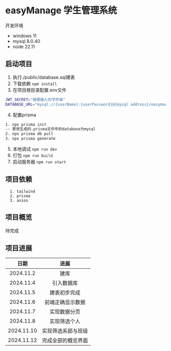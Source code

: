 # easyManage 学生管理系统

开发环境
<ul>
  <li>windows 11</li>
  <li>mysql 8.0.40</li>
  <li>node 22.11</li>
</ul>

## 启动项目
1. 执行./public/database.sql建表
2. 下载依赖
   ```npm install```
3. 在项目根目录配置.env文件
```bash
JWT_SECRET="随便输入的字符串"
DATABASE_URL="mysql://{userName}:{userPassword}@{mysql address}/easymanage"
```
4. 配置prisma
```bash
1. npx prisma init
-- 更改生成的.prisma文件中的database为mysql
2. npx prisma db pull
3. npx prisma generate
```
5. 本地调试
   ```npm run dev```
6. 打包
   ```npm run build```
7. 启动服务器
   ```npm run start```

## 项目依赖

```
  1. tailwind
  2. prisma
  3. axios
```

## 项目概览

待完成

## 项目进展

|     日期     |     进展    |
|:----------:|:---------:|
| 2024.11.2  |     建库    |
| 2024.11.4  |   引入数据库   |
| 2024.11.5  |   建表初步完成  |
| 2024.11.6  |  前端正确显示数据 |
| 2024.11.7  |   实现数据分页  |
| 2024.11.8  |   实现筛选个人  |
| 2024.11.10 | 实现筛选系部与班级 |
| 2024.11.12 | 完成全部的概览界面 |
